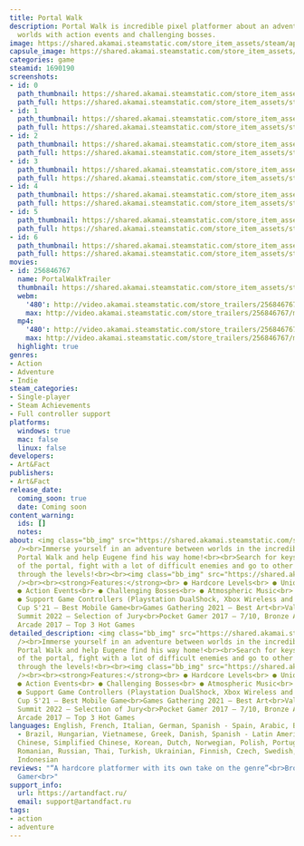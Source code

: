 ```yaml
---
title: Portal Walk
description: Portal Walk is incredible pixel platformer about an adventure between
  worlds with action events and challenging bosses.
image: https://shared.akamai.steamstatic.com/store_item_assets/steam/apps/1690190/header.jpg?t=1720347153
capsule_image: https://shared.akamai.steamstatic.com/store_item_assets/steam/apps/1690190/capsule_231x87.jpg?t=1720347153
categories: game
steamid: 1690190
screenshots:
- id: 0
  path_thumbnail: https://shared.akamai.steamstatic.com/store_item_assets/steam/apps/1690190/ss_ded3d25bde8d719a308a3e9f884c55096e7442a9.600x338.jpg?t=1720347153
  path_full: https://shared.akamai.steamstatic.com/store_item_assets/steam/apps/1690190/ss_ded3d25bde8d719a308a3e9f884c55096e7442a9.1920x1080.jpg?t=1720347153
- id: 1
  path_thumbnail: https://shared.akamai.steamstatic.com/store_item_assets/steam/apps/1690190/ss_4cb065059256efc24905dec449ff975d77bd9b26.600x338.jpg?t=1720347153
  path_full: https://shared.akamai.steamstatic.com/store_item_assets/steam/apps/1690190/ss_4cb065059256efc24905dec449ff975d77bd9b26.1920x1080.jpg?t=1720347153
- id: 2
  path_thumbnail: https://shared.akamai.steamstatic.com/store_item_assets/steam/apps/1690190/ss_ad14efa223ec0fbf674b4f27d4f5f7d30845bedb.600x338.jpg?t=1720347153
  path_full: https://shared.akamai.steamstatic.com/store_item_assets/steam/apps/1690190/ss_ad14efa223ec0fbf674b4f27d4f5f7d30845bedb.1920x1080.jpg?t=1720347153
- id: 3
  path_thumbnail: https://shared.akamai.steamstatic.com/store_item_assets/steam/apps/1690190/ss_66594c34161740c3741d33817c7f9bc867e5703d.600x338.jpg?t=1720347153
  path_full: https://shared.akamai.steamstatic.com/store_item_assets/steam/apps/1690190/ss_66594c34161740c3741d33817c7f9bc867e5703d.1920x1080.jpg?t=1720347153
- id: 4
  path_thumbnail: https://shared.akamai.steamstatic.com/store_item_assets/steam/apps/1690190/ss_5e767cd780372631019a789af88b066f7f05292c.600x338.jpg?t=1720347153
  path_full: https://shared.akamai.steamstatic.com/store_item_assets/steam/apps/1690190/ss_5e767cd780372631019a789af88b066f7f05292c.1920x1080.jpg?t=1720347153
- id: 5
  path_thumbnail: https://shared.akamai.steamstatic.com/store_item_assets/steam/apps/1690190/ss_640e03333b4ae40a824fe4c8cfe4551352e08fb1.600x338.jpg?t=1720347153
  path_full: https://shared.akamai.steamstatic.com/store_item_assets/steam/apps/1690190/ss_640e03333b4ae40a824fe4c8cfe4551352e08fb1.1920x1080.jpg?t=1720347153
- id: 6
  path_thumbnail: https://shared.akamai.steamstatic.com/store_item_assets/steam/apps/1690190/ss_a022852038aabbca68dbef2720055ccfff868926.600x338.jpg?t=1720347153
  path_full: https://shared.akamai.steamstatic.com/store_item_assets/steam/apps/1690190/ss_a022852038aabbca68dbef2720055ccfff868926.1920x1080.jpg?t=1720347153
movies:
- id: 256846767
  name: PortalWalkTrailer
  thumbnail: https://shared.akamai.steamstatic.com/store_item_assets/steam/apps/256846767/movie.293x165.jpg?t=1629265932
  webm:
    '480': http://video.akamai.steamstatic.com/store_trailers/256846767/movie480_vp9.webm?t=1629265932
    max: http://video.akamai.steamstatic.com/store_trailers/256846767/movie_max_vp9.webm?t=1629265932
  mp4:
    '480': http://video.akamai.steamstatic.com/store_trailers/256846767/movie480.mp4?t=1629265932
    max: http://video.akamai.steamstatic.com/store_trailers/256846767/movie_max.mp4?t=1629265932
  highlight: true
genres:
- Action
- Adventure
- Indie
steam_categories:
- Single-player
- Steam Achievements
- Full controller support
platforms:
  windows: true
  mac: false
  linux: false
developers:
- Art&Fact
publishers:
- Art&Fact
release_date:
  coming_soon: true
  date: Coming soon
content_warning:
  ids: []
  notes:
about: <img class="bb_img" src="https://shared.akamai.steamstatic.com/store_item_assets/steam/apps/1690190/extras/AddWishlist_en.png?t=1720347153"
  /><br>Immerse yourself in an adventure between worlds in the incredible pixel platformer
  Portal Walk and help Eugene find his way home!<br><br>Search for keys, collect fragments
  of the portal, fight with a lot of difficult enemies and go to other worlds, moving
  through the levels!<br><br><img class="bb_img" src="https://shared.akamai.steamstatic.com/store_item_assets/steam/apps/1690190/extras/PortalGIF.gif?t=1720347153"
  /><br><br><strong>Features:</strong><br> ● Hardcore Levels<br> ● Unique Worlds<br>
  ● Action Events<br> ● Challenging Bosses<br> ● Atmospheric Music<br> ● Steam Achievements<br>
  ● Support Game Controllers (Playstation DualShock, Xbox Wireless and other)<br><br>Indie
  Cup S'21 – Best Mobile Game<br>Games Gathering 2021 – Best Art<br>Valencia Indie
  Summit 2022 – Selection of Jury<br>Pocket Gamer 2017 – 7/10, Bronze Award<br>Touch
  Arcade 2017 – Top 3 Hot Games
detailed_description: <img class="bb_img" src="https://shared.akamai.steamstatic.com/store_item_assets/steam/apps/1690190/extras/AddWishlist_en.png?t=1720347153"
  /><br>Immerse yourself in an adventure between worlds in the incredible pixel platformer
  Portal Walk and help Eugene find his way home!<br><br>Search for keys, collect fragments
  of the portal, fight with a lot of difficult enemies and go to other worlds, moving
  through the levels!<br><br><img class="bb_img" src="https://shared.akamai.steamstatic.com/store_item_assets/steam/apps/1690190/extras/PortalGIF.gif?t=1720347153"
  /><br><br><strong>Features:</strong><br> ● Hardcore Levels<br> ● Unique Worlds<br>
  ● Action Events<br> ● Challenging Bosses<br> ● Atmospheric Music<br> ● Steam Achievements<br>
  ● Support Game Controllers (Playstation DualShock, Xbox Wireless and other)<br><br>Indie
  Cup S'21 – Best Mobile Game<br>Games Gathering 2021 – Best Art<br>Valencia Indie
  Summit 2022 – Selection of Jury<br>Pocket Gamer 2017 – 7/10, Bronze Award<br>Touch
  Arcade 2017 – Top 3 Hot Games
languages: English, French, Italian, German, Spanish - Spain, Arabic, Bulgarian, Portuguese
  - Brazil, Hungarian, Vietnamese, Greek, Danish, Spanish - Latin America, Traditional
  Chinese, Simplified Chinese, Korean, Dutch, Norwegian, Polish, Portuguese - Portugal,
  Romanian, Russian, Thai, Turkish, Ukrainian, Finnish, Czech, Swedish, Japanese,
  Indonesian
reviews: "“A hardcore platformer with its own take on the genre”<br>Bronze – Pocket
  Gamer<br>"
support_info:
  url: https://artandfact.ru/
  email: support@artandfact.ru
tags:
- action
- adventure
---
```


